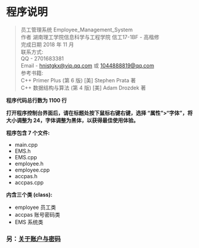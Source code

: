 # 程序说明

> 员工管理系统  Employee_Management_System  
> 作者 湖南理工学院信息科学与工程学院 信工17-1BF - 高楷修  
> 完成日期 2018 年 11 月  
> 联系方式:  
> QQ - 2701683381  
> Email - hnistgkx@vip.qq.com 或 1044888819@qq.com  
> 参考书籍:  
> C++ Primer Plus (第 6 版)    [美] Stephen Prata 著  
> C++ 数据结构与算法 (第 4 版)    [美] Adam Drozdek 著  

**程序代码总行数为 1100 行**

**打开程序控制台界面后，请在标题处按下鼠标右键右键，选择 “属性”>“字体”，将大小调整为 24，字体调整为黑体，以获得最佳使用体验。**

**程序包含 7 个文件:**
- main.cpp  
- EMS.h  
- EMS.cpp  
- employee.h
- employee.cpp
- accpas.h
- accpas.cpp

**内含三个类 (class):**
- employee 员工类
- accpas 账号密码类
- EMS 系统类

### 另：[关于账户与密码](https://github.com/Lingggao/EMS/blob/master/Precautions%20(%E6%B3%A8%E6%84%8F%E4%BA%8B%E9%A1%B9)/%E5%85%B3%E4%BA%8E%E8%B4%A6%E6%88%B7%E4%B8%8E%E5%AF%86%E7%A0%81.md)
